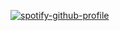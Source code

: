 [![spotify-github-profile](https://spotify-github-profile.vercel.app/api/view?uid=31tm5fcgrnfs7mdlfsh5pkdrklce&cover_image=true&theme=natemoo-re&show_offline=false&background_color=000000&interchange=false&bar_color=e97aff&bar_color_cover=false)](https://spotify-github-profile.vercel.app/api/view?uid=31tm5fcgrnfs7mdlfsh5pkdrklce&redirect=true)
